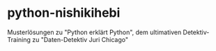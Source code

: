 # python-nishikihebi
Musterlösungen zu "Python erklärt Python", dem ultimativen Detektiv-Training zu "Daten-Detektiv Juri Chicago" 

